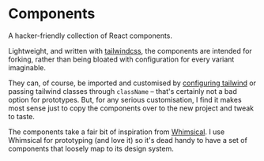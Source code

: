 # Components

A hacker-friendly collection of React components.

Lightweight, and written with [tailwindcss](https://tailwindcss.com), the components are intended for forking, rather than being bloated with configuration for every variant imaginable.

They can, of course, be imported and customised by [configuring tailwind](https://tailwindcss.com/docs/configuration) or passing tailwind classes through `className` – that's certainly not a bad option for prototypes. But, for any serious customisation, I find it makes most sense just to copy the components over to the new project and tweak to taste.

The components take a fair bit of inspiration from [Whimsical](https://whimsical.com). I use Whimsical for prototyping (and love it) so it's dead handy to have a set of components that loosely map to its design system.
